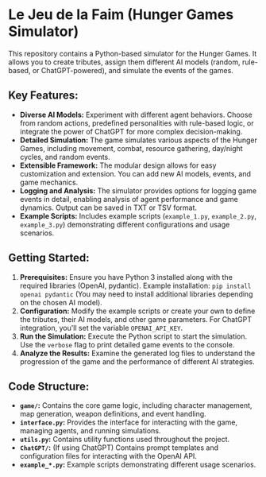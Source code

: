 # Le Jeu de la Faim (Hunger Games Simulator)

This repository contains a Python-based simulator for the Hunger Games.  It allows you to create tributes, assign them different AI models (random, rule-based, or ChatGPT-powered), and simulate the events of the games.

## Key Features:

* **Diverse AI Models:** Experiment with different agent behaviors.  Choose from random actions, predefined personalities with rule-based logic, or integrate the power of ChatGPT for more complex decision-making.
* **Detailed Simulation:** The game simulates various aspects of the Hunger Games, including movement, combat, resource gathering, day/night cycles, and random events.
* **Extensible Framework:**  The modular design allows for easy customization and extension. You can add new AI models, events, and game mechanics.
* **Logging and Analysis:** The simulator provides options for logging game events in detail, enabling analysis of agent performance and game dynamics.  Output can be saved in TXT or TSV format.
* **Example Scripts:**  Includes example scripts (`example_1.py`, `example_2.py`, `example_3.py`) demonstrating different configurations and usage scenarios.

## Getting Started:

1. **Prerequisites:** Ensure you have Python 3 installed along with the required libraries (OpenAI, pydantic).  Example installation:  `pip install openai pydantic` (You may need to install additional libraries depending on the chosen AI model).
2. **Configuration:**  Modify the example scripts or create your own to define the tributes, their AI models, and other game parameters.  For ChatGPT integration, you'll set the variable `OPENAI_API_KEY`.
3. **Run the Simulation:** Execute the Python script to start the simulation.  Use the `verbose` flag to print detailed game events to the console.
4. **Analyze the Results:** Examine the generated log files to understand the progression of the game and the performance of different AI strategies.

## Code Structure:

* **`game/`:** Contains the core game logic, including character management, map generation, weapon definitions, and event handling.
* **`interface.py`:** Provides the interface for interacting with the game, managing agents, and running simulations.
* **`utils.py`:** Contains utility functions used throughout the project.
* **`ChatGPT/`:**  (If using ChatGPT) Contains prompt templates and configuration files for interacting with the OpenAI API.
* **`example_*.py`:** Example scripts demonstrating different usage scenarios.
